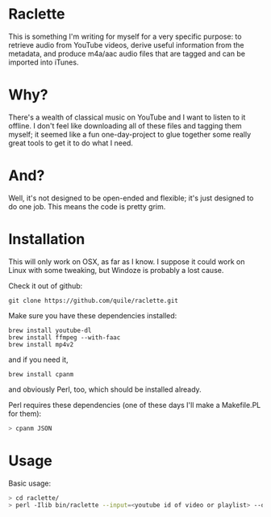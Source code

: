 # Raclette

This is something I'm writing for myself for a very specific purpose: to
retrieve audio from YouTube videos, derive useful information from the
metadata, and produce m4a/aac audio files that are tagged and can be
imported into iTunes.

# Why?

There's a wealth of classical music on YouTube and I want to listen to it
offline.  I don't feel like downloading all of these files and tagging them
myself; it seemed like a fun one-day-project to glue together some really
great tools to get it to do what I need.

# And?

Well, it's not designed to be open-ended and flexible; it's just
designed to do one job.  This means the code is pretty grim.

# Installation

This will only work on OSX, as far as I know.  I suppose it could work
on Linux with some tweaking, but Windoze is probably a lost cause.

Check it out of github:

    git clone https://github.com/quile/raclette.git

Make sure you have these dependencies installed:

    brew install youtube-dl
    brew install ffmpeg --with-faac
    brew install mp4v2

and if you need it,

    brew install cpanm

and obviously Perl, too, which should be installed already.

Perl requires these dependencies (one of these days I'll make
a Makefile.PL for them):

```bash
> cpanm JSON
```

# Usage

Basic usage:

```bash
> cd raclette/
> perl -Ilib bin/raclette --input=<youtube id of video or playlist> --output=<dir> [--skip-download=X] [--override key=value]
```
